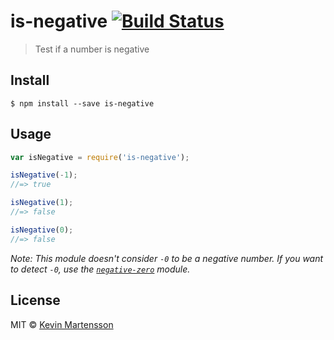 # is-negative [![Build Status](https://travis-ci.org/kevva/is-negative.svg?branch=master)](https://travis-ci.org/kevva/is-negative)

> Test if a number is negative


## Install

```
$ npm install --save is-negative
```


## Usage

```js
var isNegative = require('is-negative');

isNegative(-1);
//=> true

isNegative(1);
//=> false

isNegative(0);
//=> false
```

_Note: This module doesn't consider `-0` to be a negative number. If you want to detect `-0`, use the [`negative-zero`](https://github.com/sindresorhus/negative-zero) module._


## License

MIT © [Kevin Martensson](http://github.com/kevva)
